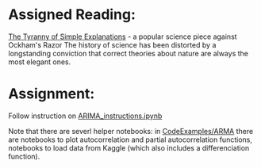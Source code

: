 # Assigned Reading:

[The Tyranny of Simple Explanations](https://www.theatlantic.com/science/archive/2016/08/occams-razor/495332/) - a popular science piece against Ockham's Razor
The history of science has been distorted by a longstanding conviction that correct theories about nature are always the most elegant ones.

# Assignment:

Follow instruction on [ARIMA_instructions.ipynb](ARIMA_instructions.ipynb)

Note that there are severl helper notebooks: in [CodeExamples/ARMA](https://github.com/fedhere/MLTSA_FBianco/tree/master/CodeExamples) there are notebooks to plot autocorrelation and partial autocorrelation functions, notebooks to load data from Kaggle (which also includes a differenciation function).

